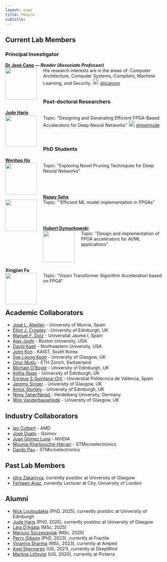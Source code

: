 ```yaml
---
layout: page
title: People
subtitle:
---
```


## Current Lab Members

### Principal Investigator
**[Dr José Cano](http://www.dcs.gla.ac.uk/~josecr/) — _Reader (Associate Professor)_** <br> <img src="/assets/img/people/jose_small_new.png" width="100px" style="float: left; margin-right: 20px;">
His research interests are in the areas of: Computer Architecture, Computer Systems, Compilers, Machine Learning, and Security.
<img src="/assets/img/Twitter_Logo_Blue.png" width="20px"> [@jcanore](https://twitter.com/jcanore)
<br><br>

### Post-doctoral Researchers

**[Jude Haris](https://www.linkedin.com/in/jude-haris-a01060243/)** <br>  <img src="/assets/img/people/square_jude.jpg" width="100px" style="float: left; margin-right: 20px;">
Topic: "Designing and Generating Efficient FPGA-Based Accelerators for Deep Neural Networks"
<img src="/assets/img/Twitter_Logo_Blue.png" width="20px"> [@memjude](https://twitter.com/memjude)
<br><br>
<br>

### PhD Students

**[Wenhao Hu](https://www.linkedin.com/in/%E6%96%87%E8%B1%AA-%E8%83%A1-3500a3111/)** <br>  <img src="/assets/img/people/wenhao.png" width="100px" style="float: left; margin-right: 20px;">
Topic: "Exploring Novel Pruning Techniques for Deep Neural Networks"
<br><br>
<br><br>

**[Rappy Saha](https://rappysaha.github.io/)** <br>  <img src="/assets/img/people/rappy.jpg" width="100px" style="float: left; margin-right: 20px;">
Topic: "'Efficient ML model implementation in FPGAs"
<br><br>
<br><br>

**[Hubert Dymarkowski](https://www.linkedin.com/in/hubert-dymarkowski-000880265/)** <br>  <img src="/assets/img/people/hubert.jpeg" width="100px" style="float: left; margin-right: 20px;">
 Topic: "Design and implementation of FPGA accelerators for AI/ML applications"
 <br><br>
 <br><br>

 **Xingjian Fu** <br>  <img src="/assets/img/people/ricky.jpg" width="100px" style="float: left; margin-right: 20px;">
 Topic: "Vision Transformer Algorithm Acceleration based on FPGA"
 <br><br>
 <br><br>


<!--
### MSc Students

 
 **[Lara D'Agata](https://www.linkedin.com/in/lara-d-agata-616992283)** <br>  <img src="/assets/img/people/lara.jpg" width="100px" style="float: left; margin-right: 20px;">
 Topic: "Improving Algorithmic Complexity of Operations in the CKKS Scheme for Fully Homomorphic Encryption"
 <br><br>
 <br><br>

 **[Mariusz Szczepaniak](https://github.com/Mazza02)** <br>  <img src="/assets/img/people/mariusz.png" width="100px" style="float: left; margin-right: 20px;">
 Topic: "Exploiting Sparsity to Improve Implementation of FPGA-based Accelerators"
 <br><br>
 <br><br>
 -->

<!-- ### MSc Students -->


## Academic Collaborators

- [José L. Abellán](https://sites.google.com/view/jlabellan) - University of Murcia, Spain
- [Elliot J. Crowley](https://elliotjcrowley.github.io/) - University of Edinburgh, UK
- [Manuel F. Dolz](https://sites.google.com/uji.es/manuel-f-dolz) - Universitat Jaume I, Spain
- [Ajay Joshi](https://www.bu.edu/eng/profile/ajay-joshi/) - Boston University, USA
- [David Kaeli](https://coe.northeastern.edu/people/kaeli-david/) - Northeastern University, USA
- [John Kim](https://icn.kaist.ac.kr/~jjk12/) - KAIST, South Korea
- [Sye Loong Keoh](https://www.gla.ac.uk/schools/computing/staff/syeloongkeoh/) - University of Glasgow, UK
- [Onur Mutlu](https://people.inf.ethz.ch/omutlu/) - ETH Zürich, Switzerland
- [Michael O'Boyle](https://www.dcs.ed.ac.uk/home/mob/) - University of Edinburgh, UK
- [Ajitha Rajan](https://homepages.inf.ed.ac.uk/arajan/) - University of Edinburgh, UK
- [Enrique S Quintana-Ortí](http://www.disca.upv.es/enquior/) - Universitat Politècnica de València, Spain
- [Jeremy Singer](https://www.dcs.gla.ac.uk/~jsinger/) - University of Glasgow, UK
- [Amos Storkey](https://homepages.inf.ed.ac.uk/amos/) - University of Edinburgh, UK
- [Nima TaheriNejad ](https://www.ziti.uni-heidelberg.de/ziti/en/institut/forschung/ag-cat) - Heidelberg University, Germany
- [Wim Vanderbauwhede](https://www.dcs.gla.ac.uk/~wim/) - University of Glasgow, UK

## Industry Collaborators
- [Ian Colbert](https://www.linkedin.com/in/ian-colbert/) - AMD
- [José Duato](https://rac.es/sobre-nosotros/miembros/academicos/numerarios/965/) - Qsimov
- [Juan Gómez Luna](https://safari.ethz.ch/juan-gomez-luna/) - NVIDIA
- [Mounia Kharbouche-Harrari](https://www.linkedin.com/in/mounia-kharbouche-harrari-6612b810a/) - STMicroelectronics
- [Danilo Pau](https://www.linkedin.com/in/danilopietropau/) - STMicroelectronics

<!-- ## Visiting Researchers-->

## Past Lab Members
- [Idris Zakariyya](https://www.gla.ac.uk/schools/computing/staff/idriszakariyya/), currently postdoc at University of Glasgow
- [Ferheen Ayaz](https://ferheenayaz.github.io/), currently Lecturer at City, University of London

## Alumni
- [Nick Louloudakis](https://luludak.github.io/) (PhD, 2025), currently postdoc at University of Edinburgh
- [Jude Haris](https://www.linkedin.com/in/jude-haris-a01060243/) (PhD, 2025), currently postdoc at University of Glasgow
- [Lara D'Agata](https://www.linkedin.com/in/lara-d-agata-616992283) (MSc, 2025)
- [Mariusz Szczepaniak](https://github.com/Mazza02) (MSc, 2025)
- [Perry Gibson](https://gibsonic.org) (PhD, 2023), currently at Fractile
- [Vinamra Sharma](https://www.linkedin.com/in/vinamra-sharma/) (MSc, 2023), currently at Amped
- [Axel Stjerngren](https://www.linkedin.com/in/axel-stjerngren/) (UG, 2021), currently at DeepMind
- [Martina Löfqvist](https://www.linkedin.com/in/martinalofqvist/) (UG, 2020), currently at Picterra

<!-- ### Research Interns -->
<!-- - Some Guy -->
<!-- - Someone else (now @ company) -->
